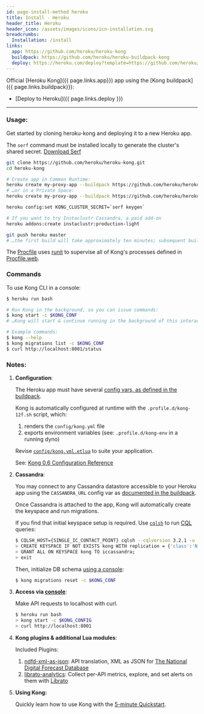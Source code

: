```yaml
---
id: page-install-method heroku
title: Install - Heroku
header_title: Heroku
header_icon: /assets/images/icons/icn-installation.svg
breadcrumbs:
  Installation: /install
links:
  app: https://github.com/heroku/heroku-kong
  buildpack: https://github.com/heroku/heroku-buildpack-kong
  deploy: https://heroku.com/deploy?template=https://github.com/heroku/heroku-kong
---
```


Official [Heroku Kong]({{ page.links.app}}) app using the [Kong buildpack]({{ page.links.buildpack}}):

- [Deploy to Heroku]({{ page.links.deploy }})

----

### Usage:

Get started by cloning heroku-kong and deploying it to a new Heroku app.

The `serf` command must be installed locally to generate the cluster's shared secret. [Download Serf](https://www.serfdom.io/downloads.html)

```bash
git clone https://github.com/heroku/heroku-kong.git
cd heroku-kong

# Create app in Common Runtime:
heroku create my-proxy-app --buildpack https://github.com/heroku/heroku-buildpack-multi.git
# …or in a Private Space:
heroku create my-proxy-app --buildpack https://github.com/heroku/heroku-buildpack-multi.git --space my-private-space

heroku config:set KONG_CLUSTER_SECRET=`serf keygen`

# If you want to try Instaclustr Cassandra, a paid add-on
heroku addons:create instaclustr:production-light

git push heroku master
# …the first build will take approximately ten minutes; subsequent builds approx two-minutes.
```

The [Procfile](Procfile) uses [runit](http://smarden.org/runit/) to supervise all of Kong's processes defined in [Procfile.web](Procfile.web).

### Commands

To use Kong CLI in a console:

```bash
$ heroku run bash

# Run Kong in the background, so you can issue commands:
$ kong start -c $KONG_CONF
# …Kong will start & continue running in the background of this interactive console.

# Example commands:
$ kong --help
$ kong migrations list -c $KONG_CONF
$ curl http://localhost:8001/status
```

### Notes:

1. **Configuration**:

    The Heroku app must have several [config vars, as defined in the buildpack](https://github.com/heroku/heroku-buildpack-kong#usage).

    Kong is automatically configured at runtime with the `.profile.d/kong-12f.sh` script, which:
      
    1. renders the `config/kong.yml` file
    2. exports environment variables (see: `.profile.d/kong-env` in a running dyno)

    Revise [`config/kong.yml.etlua`](config/kong.yml.etlua) to suite your application.

    See: [Kong 0.6 Configuration Reference](https://getkong.org/docs/0.6.x/configuration/)

2. **Cassandra**:

    You may connect to any Cassandra datastore accessible to your Heroku app using the `CASSANDRA_URL` config var as [documented in the buildpack](https://github.com/heroku/heroku-buildpack-kong#usage).

    Once Cassandra is attached to the app, Kong will automatically create the keyspace and run migrations.

    If you find that initial keyspace setup is required. Use [`cqlsh`](http://docs.datastax.com/en/cql/3.1/cql/cql_reference/cqlsh.html) to run [CQL](https://cassandra.apache.org/doc/cql3/CQL-2.1.html) queries:

    ```bash
    $ CQLSH_HOST={SINGLE_IC_CONTACT_POINT} cqlsh --cqlversion 3.2.1 -u {IC_USER} -p {IC_PASSWORD}
    > CREATE KEYSPACE IF NOT EXISTS kong WITH replication = {'class':'NetworkTopologyStrategy', 'US_EAST_1':3};
    > GRANT ALL ON KEYSPACE kong TO iccassandra;
    > exit
    ```

    Then, initialize DB schema [using a console](#commands):

    ```bash
    $ kong migrations reset -c $KONG_CONF
    ```

3. **Access via [console](#commands)**:

    Make API requests to localhost with curl.

    ```bash
    $ heroku run bash
    > kong start -c $KONG_CONFIG
    > curl http://localhost:8001
    ```

4. **Kong plugins & additional Lua modules**:

    Included Plugins:

    1. [ndfd-xml-as-json](https://github.com/heroku/heroku-kong/blob/master/lib/kong/plugins/ndfd-xml-as-json): API translation, XML as JSON for [The National Digital Forecast Database](http://graphical.weather.gov/xml/)
    2. [librato-analytics](https://github.com/heroku/heroku-kong/blob/master/lib/kong/plugins/librato-analytics): Collect per-API metrics, explore, and set alerts on them with [Librato](https://elements.heroku.com/addons/librato)

5. **Using Kong:**

    Quickly learn how to use Kong with the [5-minute Quickstart](/docs/latest/getting-started/quickstart).
